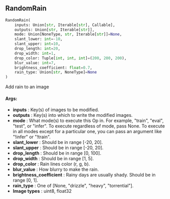 ## RandomRain
```python
RandomRain(
	inputs: Union[str, Iterable[str], Callable],
	outputs: Union[str, Iterable[str]],
	mode: Union[NoneType, str, Iterable[str]]=None,
	slant_lower: int=-10,
	slant_upper: int=10,
	drop_length: int=20,
	drop_width: int=1,
	drop_color: Tuple[int, int, int]=(200, 200, 200),
	blur_value: int=7,
	brightness_coefficient: float=0.7,
	rain_type: Union[str, NoneType]=None
)
```
Add rain to an image


#### Args:

* **inputs** :  Key(s) of images to be modified.
* **outputs** :  Key(s) into which to write the modified images.
* **mode** :  What mode(s) to execute this Op in. For example, "train", "eval", "test", or "infer". To execute        regardless of mode, pass None. To execute in all modes except for a particular one, you can pass an argument        like "!infer" or "!train".
* **slant_lower** :  Should be in range [-20, 20].
* **slant_upper** :  Should be in range [-20, 20].
* **drop_length** :  Should be in range [0, 100].
* **drop_width** :  Should be in range [1, 5].
* **drop_color** :  Rain lines color (r, g, b).
* **blur_value** :  How blurry to make the rain.
* **brightness_coefficient** :  Rainy days are usually shady. Should be in range [0, 1].
* **rain_type** :  One of [None, "drizzle", "heavy", "torrential"].
* **Image types** :     uint8, float32